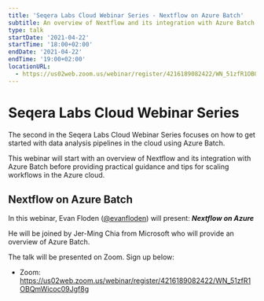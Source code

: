 ```yaml
---
title: 'Seqera Labs Cloud Webinar Series - Nextflow on Azure Batch'
subtitle: An overview of Nextflow and its integration with Azure Batch
type: talk
startDate: '2021-04-22'
startTime: '18:00+02:00'
endDate: '2021-04-22'
endTime: '19:00+02:00'
locationURL:
  - https://us02web.zoom.us/webinar/register/4216189082422/WN_51zfR1OBQmWicoc09Jgf8g
---
```


# Seqera Labs Cloud Webinar Series

The second in the Seqera Labs Cloud Webinar Series focuses on how to get started with data analysis pipelines in the cloud using Azure Batch.

This webinar will start with an overview of Nextflow and its integration with Azure Batch before providing practical guidance and tips for scaling workflows in the Azure cloud.

## Nextflow on Azure Batch

In this webinar, Evan Floden ([@evanfloden](https://twitter.com/evanfloden?lang=en)) will present: _**Nextflow on Azure**_

He will be joined by Jer-Ming Chia from Microsoft who will provide an overview of Azure Batch.

The talk will be presented on Zoom. Sign up below:

- Zoom: <https://us02web.zoom.us/webinar/register/4216189082422/WN_51zfR1OBQmWicoc09Jgf8g>
